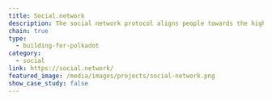 ```yaml
---
title: Social.network
description: The social network protocol aligns people towards the highest good, by incentivizing the creative collaboration of all societies towards achieving their missions.
chain: true
type:
  - building-for-polkadot
category:
  - social
link: https://social.network/
featured_image: /media/images/projects/social-network.png
show_case_study: false
---
```

